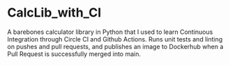 # CalcLib_with_CI
A barebones calculator library in Python that I used to learn Continuous Integration through Circle CI and Github Actions.  Runs unit tests and linting on pushes and pull requests, and publishes an image to Dockerhub when a Pull Request is successfully merged into main.